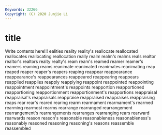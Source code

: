 ```yaml
---
Keywords: 32266
Copyright: (C) 2020 Junjie Li
---
```


# title

Write contents here!!!
ealities 
reality
reality's 
reallocate 
reallocated 
reallocates 
reallocating 
reallocation 
really 
realm 
realm's 
realms
reals 
realtor 
realtor's 
realtors 
realty 
realty's 
ream 
ream's 
reamed 
reamer
reamer's 
reamers 
reaming 
reams 
reanimate 
reanimated 
reanimates 
reanimating 
reap 
reaped
reaper 
reaper's 
reapers 
reaping 
reappear 
reappearance 
reappearance's 
reappearances 
reappeared 
reappearing
reappears 
reapplied 
reapplies 
reapply 
reapplying 
reappoint 
reappointed 
reappointing 
reappointment 
reappointment's
reappoints 
reapportion 
reapportioned 
reapportioning 
reapportionment 
reapportionment's 
reapportions 
reappraisal 
reappraisal's 
reappraisals
reappraise 
reappraised 
reappraises 
reappraising 
reaps 
rear 
rear's 
reared 
rearing 
rearm
rearmament 
rearmament's 
rearmed 
rearming 
rearmost 
rearms 
rearrange 
rearranged 
rearrangement 
rearrangement's
rearrangements 
rearranges 
rearranging 
rears 
rearward 
rearwards 
reason 
reason's 
reasonable 
reasonableness
reasonableness's 
reasonably 
reasoned 
reasoning 
reasoning's 
reasons 
reassemble 
reassembled 

